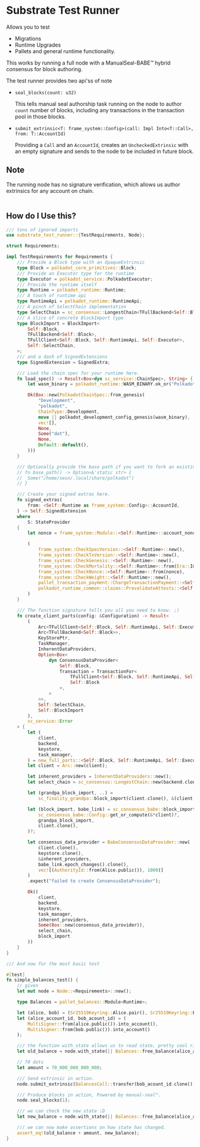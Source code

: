 # Substrate Test Runner

Allows you to test
<br />

-   Migrations
-   Runtime Upgrades
-   Pallets and general runtime functionality.

This works by running a full node with a ManualSeal-BABE™ hybrid consensus for block authoring.

The test runner provides two api'ss of note

-   `seal_blocks(count: u32)`
    <br/>

    This tells manual seal authorship task running on the node to author `count` number of blocks, including any transactions in the transaction pool in those blocks.

-   `submit_extrinsic<T: frame_system::Config>(call: Impl Into<T::Call>, from: T::AccountId)`
    <br/>

    Providing a `Call` and an `AccountId`, creates an `UncheckedExtrinsic` with an empty signature and sends to the node to be included in future block.

<h2>Note</h2>
The running node has no signature verification, which allows us author extrinsics for any account on chain.
    <br/>
    <br/>

<h2>How do I Use this?</h2>


```rust
/// tons of ignored imports
use substrate_test_runner::{TestRequirements, Node};

struct Requirements;

impl TestRequirements for Requirements {
    /// Provide a Block type with an OpaqueExtrinsic
    type Block = polkadot_core_primitives::Block;
    /// Provide an Executor type for the runtime
    type Executor = polkadot_service::PolkadotExecutor;
    /// Provide the runtime itself
    type Runtime = polkadot_runtime::Runtime;
    /// A touch of runtime api
    type RuntimeApi = polkadot_runtime::RuntimeApi;
    /// A pinch of SelectChain implementation
    type SelectChain = sc_consensus::LongestChain<TFullBackend<Self::Block>, Self::Block>;
    /// A slice of concrete BlockImport type
	type BlockImport = BlockImport<
		Self::Block,
		TFullBackend<Self::Block>,
		TFullClient<Self::Block, Self::RuntimeApi, Self::Executor>,
		Self::SelectChain,
    >;
    /// and a dash of SignedExtensions
	type SignedExtension = SignedExtra;

    /// Load the chain spec for your runtime here.
	fn load_spec() -> Result<Box<dyn sc_service::ChainSpec>, String> {
		let wasm_binary = polkadot_runtime::WASM_BINARY.ok_or("Polkadot development wasm not available")?;

		Ok(Box::new(PolkadotChainSpec::from_genesis(
			"Development",
			"polkadot",
			ChainType::Development,
			move || polkadot_development_config_genesis(wasm_binary),
			vec![],
			None,
			Some("dot"),
			None,
			Default::default(),
		)))
	}

    /// Optionally provide the base path if you want to fork an existing chain.
	// fn base_path() -> Option<&'static str> {
	// 	Some("/home/seun/.local/share/polkadot")
	// }

    /// Create your signed extras here.
	fn signed_extras(
		from: <Self::Runtime as frame_system::Config>::AccountId,
	) -> Self::SignedExtension
	where
		S: StateProvider
	{
		let nonce = frame_system::Module::<Self::Runtime>::account_nonce(from);

		(
			frame_system::CheckSpecVersion::<Self::Runtime>::new(),
			frame_system::CheckTxVersion::<Self::Runtime>::new(),
			frame_system::CheckGenesis::<Self::Runtime>::new(),
			frame_system::CheckMortality::<Self::Runtime>::from(Era::Immortal),
			frame_system::CheckNonce::<Self::Runtime>::from(nonce),
			frame_system::CheckWeight::<Self::Runtime>::new(),
			pallet_transaction_payment::ChargeTransactionPayment::<Self::Runtime>::from(0),
			polkadot_runtime_common::claims::PrevalidateAttests::<Self::Runtime>::new(),
		)
	}

    /// The function signature tells you all you need to know. ;)
	fn create_client_parts(config: &Configuration) -> Result<
		(
			Arc<TFullClient<Self::Block, Self::RuntimeApi, Self::Executor>>,
			Arc<TFullBackend<Self::Block>>,
			KeyStorePtr,
			TaskManager,
			InherentDataProviders,
			Option<Box<
				dyn ConsensusDataProvider<
					Self::Block,
					Transaction = TransactionFor<
						TFullClient<Self::Block, Self::RuntimeApi, Self::Executor>,
						Self::Block
					>,
				>
			>>,
			Self::SelectChain,
			Self::BlockImport
		),
		sc_service::Error
	> {
		let (
			client,
			backend,
			keystore,
			task_manager,
		) = new_full_parts::<Self::Block, Self::RuntimeApi, Self::Executor>(config)?;
		let client = Arc::new(client);

		let inherent_providers = InherentDataProviders::new();
		let select_chain = sc_consensus::LongestChain::new(backend.clone());

		let (grandpa_block_import, ..) =
			sc_finality_grandpa::block_import(client.clone(), &(client.clone() as Arc<_>), select_chain.clone())?;

		let (block_import, babe_link) = sc_consensus_babe::block_import(
			sc_consensus_babe::Config::get_or_compute(&*client)?,
			grandpa_block_import,
			client.clone(),
		)?;

		let consensus_data_provider = BabeConsensusDataProvider::new(
			client.clone(),
			keystore.clone(),
			&inherent_providers,
			babe_link.epoch_changes().clone(),
			vec![(AuthorityId::from(Alice.public()), 1000)]
		)
		.expect("failed to create ConsensusDataProvider");

		Ok((
			client,
			backend,
			keystore,
			task_manager,
			inherent_providers,
			Some(Box::new(consensus_data_provider)),
			select_chain,
			block_import
		))
	}
}

/// And now for the most basic test

#[test]
fn simple_balances_test() {
	// given
	let mut node = Node::<Requirements>::new();

	type Balances = pallet_balances::Module<Runtime>;

	let (alice, bob) = (Sr25519Keyring::Alice.pair(), Sr25519Keyring::Bob.pair());
	let (alice_account_id, bob_acount_id) = (
        MultiSigner::from(alice.public()).into_account(),
        MultiSigner::from(bob.public()).into_account()
    );

    /// the function with_state allows us to read state, pretty cool right? :D
	let old_balance = node.with_state(|| Balances::free_balance(alice_account_id.clone()));

    // 70 dots
    let amount = 70_000_000_000_000;

    /// Send extrinsic in action.
	node.submit_extrinsic(BalancesCall::transfer(bob_acount_id.clone(), amount), alice_account_id.clone());

    /// Produce blocks in action, Powered by manual-seal™.
	node.seal_blocks(1);

    /// we can check the new state :D
	let new_balance = node.with_state(|| Balances::free_balance(alice_account_id));

    /// we can now make assertions on how state has changed.
	assert_eq!(old_balance + amount, new_balance);
}
```